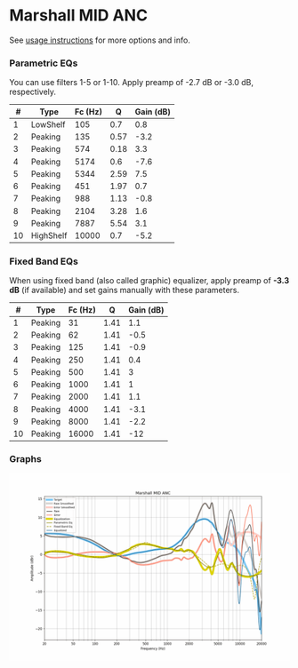 # Marshall MID ANC
See [usage instructions](https://github.com/jaakkopasanen/AutoEq#usage) for more options and info.

### Parametric EQs
You can use filters 1-5 or 1-10. Apply preamp of -2.7 dB or -3.0 dB, respectively.

|   # | Type      |   Fc (Hz) |    Q |   Gain (dB) |
|-----|-----------|-----------|------|-------------|
|   1 | LowShelf  |       105 | 0.7  |         0.8 |
|   2 | Peaking   |       135 | 0.57 |        -3.2 |
|   3 | Peaking   |       574 | 0.18 |         3.3 |
|   4 | Peaking   |      5174 | 0.6  |        -7.6 |
|   5 | Peaking   |      5344 | 2.59 |         7.5 |
|   6 | Peaking   |       451 | 1.97 |         0.7 |
|   7 | Peaking   |       988 | 1.13 |        -0.8 |
|   8 | Peaking   |      2104 | 3.28 |         1.6 |
|   9 | Peaking   |      7887 | 5.54 |         3.1 |
|  10 | HighShelf |     10000 | 0.7  |        -5.2 |

### Fixed Band EQs
When using fixed band (also called graphic) equalizer, apply preamp of **-3.3 dB** (if available) and set gains manually with these parameters.

|   # | Type    |   Fc (Hz) |    Q |   Gain (dB) |
|-----|---------|-----------|------|-------------|
|   1 | Peaking |        31 | 1.41 |         1.1 |
|   2 | Peaking |        62 | 1.41 |        -0.5 |
|   3 | Peaking |       125 | 1.41 |        -0.9 |
|   4 | Peaking |       250 | 1.41 |         0.4 |
|   5 | Peaking |       500 | 1.41 |         3   |
|   6 | Peaking |      1000 | 1.41 |         1   |
|   7 | Peaking |      2000 | 1.41 |         1.1 |
|   8 | Peaking |      4000 | 1.41 |        -3.1 |
|   9 | Peaking |      8000 | 1.41 |        -2.2 |
|  10 | Peaking |     16000 | 1.41 |       -12   |

### Graphs
![](./Marshall%20MID%20ANC.png)
